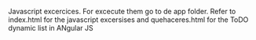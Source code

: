 Javascript excercices. For excecute them go to de app folder.
 Refer to index.html for the javascript excersises and quehaceres.html for the ToDO dynamic list in ANgular JS